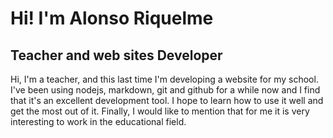 # Hi! I'm Alonso Riquelme

## **Teacher and web sites Developer**

Hi, I'm a teacher, and this last time I'm developing a website for my school. I've been using nodejs, markdown, git and github for a while now and I find that it's an excellent development tool. I hope to learn how to use it well and get the most out of it.  Finally, I would like to mention that for me it is very interesting to work in the educational field.
